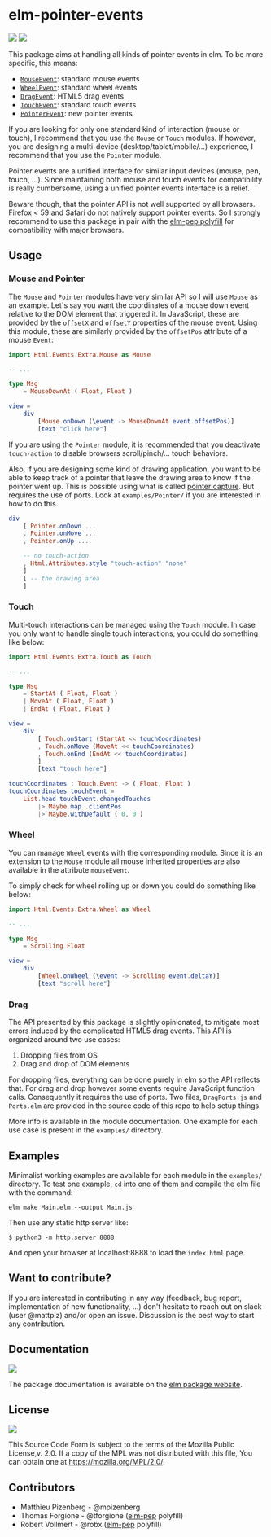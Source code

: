 # elm-pointer-events

[![][badge-license]][license]
[![][badge-doc]][doc]

[badge-doc]: https://img.shields.io/badge/documentation-latest-yellow.svg?style=flat-square
[doc]: http://package.elm-lang.org/packages/mpizenberg/elm-pointer-events/latest
[badge-license]: https://img.shields.io/badge/license-MPL--2.0-blue.svg?style=flat-square
[license]: https://www.mozilla.org/en-US/MPL/2.0/

This package aims at handling all kinds of pointer events in elm.
To be more specific, this means:

* [`MouseEvent`][mouse-events]: standard mouse events
* [`WheelEvent`][wheel-events]: standard wheel events
* [`DragEvent`][drag-events]: HTML5 drag events
* [`TouchEvent`][touch-events]: standard touch events
* [`PointerEvent`][pointer-events]: new pointer events

If you are looking for only one standard kind of interaction (mouse or touch),
I recommend that you use the `Mouse` or `Touch` modules.
If however, you are designing a multi-device (desktop/tablet/mobile/...) experience,
I recommend that you use the `Pointer` module.

Pointer events are a unified interface for similar input devices
(mouse, pen, touch, ...).
Since maintaining both mouse and touch events for compatibility
is really cumbersome, using a unified pointer events interface
is a relief.

Beware though, that the pointer API is not well supported by all browsers.
Firefox < 59 and Safari do not natively support pointer events.
So I strongly recommend to use this package in pair with the [elm-pep polyfill][elm-pep]
for compatibility with major browsers.

[mouse-events]: https://developer.mozilla.org/en-US/docs/Web/API/MouseEvent
[wheel-events]: https://developer.mozilla.org/en-US/docs/Web/API/WheelEvent
[drag-events]: https://developer.mozilla.org/en-US/docs/Web/API/DragEvent
[touch-events]: https://developer.mozilla.org/en-US/docs/Web/API/TouchEvent
[pointer-events]: https://developer.mozilla.org/en-US/docs/Web/API/PointerEvent
[elm-pep]: https://github.com/mpizenberg/elm-pep


## Usage

### Mouse and Pointer

The `Mouse` and `Pointer` modules have very similar API
so I will use `Mouse` as an example.
Let's say you want the coordinates of a mouse down event relative to the DOM
element that triggered it.
In JavaScript, these are provided by the [`offsetX` and `offsetY` properties][offsetX]
of the mouse event.
Using this module, these are similarly provided by the `offsetPos` attribute
of a mouse `Event`:


```elm
import Html.Events.Extra.Mouse as Mouse

-- ...

type Msg
    = MouseDownAt ( Float, Float )

view =
    div
        [Mouse.onDown (\event -> MouseDownAt event.offsetPos)]
        [text "click here"]
```

If you are using the `Pointer` module,
it is recommended that you deactivate `touch-action`
to disable browsers scroll/pinch/... touch behaviors.

Also, if you are designing some kind of drawing application,
you want to be able to keep track of a pointer that leave the
drawing area to know if the pointer went up.
This is possible using what is called [pointer capture][pointer-capture].
But requires the use of ports. Look at `examples/Pointer/`
if you are interested in how to do this.


```elm
div
    [ Pointer.onDown ...
    , Pointer.onMove ...
    , Pointer.onUp ...

    -- no touch-action
    , Html.Attributes.style "touch-action" "none"
    ]
    [ -- the drawing area
    ]
```

[offsetX]: https://developer.mozilla.org/en-US/docs/Web/API/MouseEvent/offsetX
[pointer-capture]: https://developer.mozilla.org/en-US/docs/Web/API/Element/setPointerCapture


### Touch

Multi-touch interactions can be managed using the `Touch` module.
In case you only want to handle single touch interactions,
you could do something like below:

```elm
import Html.Events.Extra.Touch as Touch

-- ...

type Msg
    = StartAt ( Float, Float )
    | MoveAt ( Float, Float )
    | EndAt ( Float, Float )

view =
    div
        [ Touch.onStart (StartAt << touchCoordinates)
        , Touch.onMove (MoveAt << touchCoordinates)
        , Touch.onEnd (EndAt << touchCoordinates)
        ]
        [text "touch here"]

touchCoordinates : Touch.Event -> ( Float, Float )
touchCoordinates touchEvent =
    List.head touchEvent.changedTouches
        |> Maybe.map .clientPos
        |> Maybe.withDefault ( 0, 0 )

```


### Wheel

You can manage `Wheel` events with the corresponding module.
Since it is an extension to the `Mouse` module all mouse inherited properties
are also available in the attribute `mouseEvent`.

To simply check for wheel rolling up or down you could do something like below:

```elm
import Html.Events.Extra.Wheel as Wheel

-- ...

type Msg
    = Scrolling Float

view =
    div
        [Wheel.onWheel (\event -> Scrolling event.deltaY)]
        [text "scroll here"]
```


### Drag

The API presented by this package is slightly opinionated,
to mitigate most errors induced by the complicated HTML5 drag events.
This API is organized around two use cases:

1. Dropping files from OS
2. Drag and drop of DOM elements

For dropping files, everything can be done purely in elm so the API reflects that.
For drag and drop however some events require JavaScript function calls.
Consequently it requires the use of ports.
Two files, `DragPorts.js` and `Ports.elm` are provided in the source code
of this repo to help setup things.

More info is available in the module documentation.
One example for each use case is present in the `examples/` directory.


## Examples

Minimalist working examples are available for each module in the `examples/` directory.
To test one example, `cd` into one of them and compile the elm file with the command:

```shell
elm make Main.elm --output Main.js
```

Then use any static http server like:

```shell
$ python3 -m http.server 8888
```

And open your browser at localhost:8888
to load the `index.html` page.


## Want to contribute?

If you are interested in contributing in any way
(feedback, bug report, implementation of new functionality, ...)
don't hesitate to reach out on slack (user @mattpiz)
and/or open an issue.
Discussion is the best way to start any contribution.


## Documentation

[![][badge-doc]][doc]

The package documentation is available on the [elm package website][doc].


## License

[![][badge-license]][license]

This Source Code Form is subject to the terms of the Mozilla Public License,v. 2.0.
If a copy of the MPL was not distributed with this file,
You can obtain one at https://mozilla.org/MPL/2.0/.


## Contributors

* Matthieu Pizenberg - @mpizenberg
* Thomas Forgione - @tforgione ([elm-pep] polyfill)
* Robert Vollmert - @robx ([elm-pep] polyfill)
